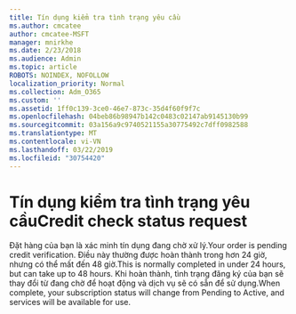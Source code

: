 ```yaml
---
title: Tín dụng kiểm tra tình trạng yêu cầu
ms.author: cmcatee
author: cmcatee-MSFT
manager: mnirkhe
ms.date: 2/23/2018
ms.audience: Admin
ms.topic: article
ROBOTS: NOINDEX, NOFOLLOW
localization_priority: Normal
ms.collection: Adm_O365
ms.custom: ''
ms.assetid: 1ff0c139-3ce0-46e7-873c-35d4f60f9f7c
ms.openlocfilehash: 04beb86b98947b142c0483c02147ab9145130b99
ms.sourcegitcommit: 03a156a9c9740521155a30775492c7dff0982588
ms.translationtype: MT
ms.contentlocale: vi-VN
ms.lasthandoff: 03/22/2019
ms.locfileid: "30754420"
---
```

# <a name="credit-check-status-request"></a><span data-ttu-id="7c8e7-102">Tín dụng kiểm tra tình trạng yêu cầu</span><span class="sxs-lookup"><span data-stu-id="7c8e7-102">Credit check status request</span></span>

<span data-ttu-id="7c8e7-103">Đặt hàng của bạn là xác minh tín dụng đang chờ xử lý.</span><span class="sxs-lookup"><span data-stu-id="7c8e7-103">Your order is pending credit verification.</span></span> <span data-ttu-id="7c8e7-104">Điều này thường được hoàn thành trong hơn 24 giờ, nhưng có thể mất đến 48 giờ.</span><span class="sxs-lookup"><span data-stu-id="7c8e7-104">This is normally completed in under 24 hours, but can take up to 48 hours.</span></span> <span data-ttu-id="7c8e7-105">Khi hoàn thành, tình trạng đăng ký của bạn sẽ thay đổi từ đang chờ để hoạt động và dịch vụ sẽ có sẵn để sử dụng.</span><span class="sxs-lookup"><span data-stu-id="7c8e7-105">When complete, your subscription status will change from Pending to Active, and services will be available for use.</span></span>
  

